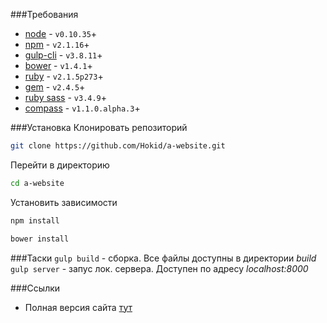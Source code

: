 ###Требования
* [node](https://nodejs.org/) - `v0.10.35`+
* [npm](https://www.npmjs.com/) - `v2.1.16`+
* [gulp-cli](http://gulpjs.com/) - `v3.8.11`+
* [bower](http://bower.io/) - `v1.4.1`+
* [ruby](https://www.ruby-lang.org/) - `v2.1.5p273`+
* [gem](https://rubygems.org/) - `v2.4.5`+
* [ruby sass](http://sass-lang.com/) - `v3.4.9`+
* [compass](http://compass-style.org/) - `v1.1.0.alpha.3`+

###Установка
Клонировать репозиторий
```bash
git clone https://github.com/Hokid/a-website.git
```
Перейти в директорию
```bash
cd a-website
```
Установить зависимости
```bash
npm install
```
```bash
bower install
```

###Таски
`gulp build` - сборка. Все файлы доступны в директории _build_   
`gulp server` - запус лок. сервера. Доступен по адресу _localhost:8000_

###Ссылки
* Полная версия сайта [тут](https://github.com/Hokid/a-website)

